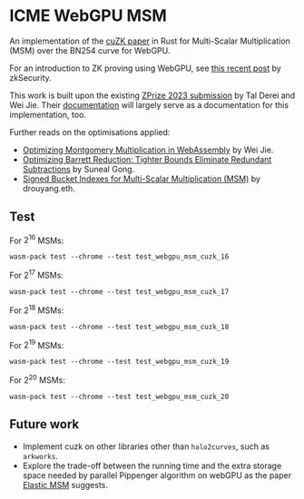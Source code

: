 # ICME WebGPU MSM

An implementation of the [cuZK paper](https://eprint.iacr.org/2022/1321.pdf) in Rust for Multi-Scalar Multiplication (MSM) over the BN254 curve for WebGPU.

For an introduction to ZK proving using WebGPU, see [this recent post](https://blog.zksecurity.xyz/posts/webgpu/) by zkSecurity.

This work is built upon the existing [ZPrize 2023 submission](https://github.com/td-kwj-zp2023/webgpu-msm-bls12-377) by Tal Derei and Wei Jie. Their [documentation](https://hackmd.io/HNH0DcSqSka4hAaIfJNHEA) will largely serve as a documentation for this implementation, too. 

Further reads on the optimisations applied:
- [Optimizing Montgomery Multiplication in WebAssembly](https://baincapitalcrypto.com/optimizing-montgomery-multiplication-in-webassembly/) by Wei Jie.
- [Optimizing Barrett Reduction: Tighter Bounds Eliminate Redundant Subtractions](https://blog.zksecurity.xyz/posts/barrett-tighter-bound/) by Suneal Gong.
- [Signed Bucket Indexes for Multi-Scalar Multiplication (MSM)](https://hackmd.io/@drouyang/signed-bucket-index) by drouyang.eth.

## Test


For $2^{16}$ MSMs:
```
wasm-pack test --chrome --test test_webgpu_msm_cuzk_16
```

For $2^{17}$ MSMs:
```
wasm-pack test --chrome --test test_webgpu_msm_cuzk_17
```

For $2^{18}$ MSMs:
```
wasm-pack test --chrome --test test_webgpu_msm_cuzk_18
```

For $2^{19}$ MSMs:
```
wasm-pack test --chrome --test test_webgpu_msm_cuzk_19
```

For $2^{20}$ MSMs:
```
wasm-pack test --chrome --test test_webgpu_msm_cuzk_20
```


## Future work

- Implement cuzk on other libraries other than `halo2curves`, such as `arkworks`.
- Explore the trade-off between the running
time and the extra storage space needed by parallel Pippenger algorithm on webGPU as the paper [Elastic MSM](https://eprint.iacr.org/2024/057.pdf) suggests.


